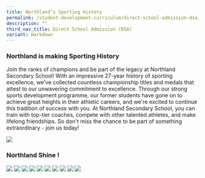```yaml
---
title: Northland’s Sporting History
permalink: /student-development-curriculum/direct-school-admission-dsa/northland-s-sporting-history/
description: ""
third_nav_title: Direct School Admission (DSA)
variant: markdown
---
```

### **Northland is making Sporting History**

Join the ranks of champions and be part of the legacy at Northland Secondary School! With an impressive 27-year history of sporting excellence, we've collected countless championship titles and medals that attest to our unwavering commitment to excellence. Through our strong sports development programme, our former students have gone on to achieve great heights in their athletic careers, and we're excited to continue this tradition of success with you. At Northland Secondary School, you can train with top-tier coaches, compete with other talented athletes, and make lifelong friendships. So don't miss the chance to be part of something extraordinary - join us today!

![](/images/dsa%20sh1.JPG)

### **Northland Shine !**
![](/images/dsa%20sh2.JPG)
![](/images/Le_Ya_Ni.jpg)
![](/images/dsa%20sh3.JPG)
![](/images/dsa%20sh4.JPG)
![](/images/dsa%20sh5.JPG)
![](/images/dsa%20sh6.JPG)
![](/images/dsa%20sh7.JPG)
![](/images/dsa%20sh8.JPG)
![](/images/dsa%20sh9.JPG)
![](/images/dsa%20sh10.JPG)
